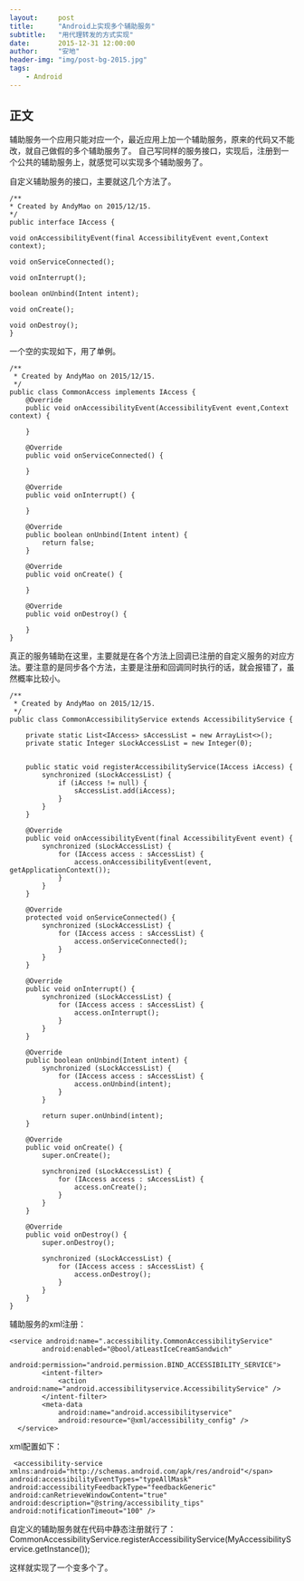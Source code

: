 ```yaml
---
layout:     post
title:      "Android上实现多个辅助服务"
subtitle:   "用代理转发的方式实现"
date:       2015-12-31 12:00:00
author:     "安地"
header-img: "img/post-bg-2015.jpg"
tags:
    - Android
---
```




##  正文

辅助服务一个应用只能对应一个，最近应用上加一个辅助服务，原来的代码又不能改，就自己做假的多个辅助服务了。
自己写同样的服务接口，实现后，注册到一个公共的辅助服务上，就感觉可以实现多个辅助服务了。

自定义辅助服务的接口，主要就这几个方法了。

	/**
 	* Created by AndyMao on 2015/12/15.
 	*/
	public interface IAccess {

    void onAccessibilityEvent(final AccessibilityEvent event,Context context);

    void onServiceConnected();

    void onInterrupt();

    boolean onUnbind(Intent intent);

    void onCreate();

    void onDestroy();
	}


一个空的实现如下，用了单例。 

	/**
     * Created by AndyMao on 2015/12/15.
     */
    public class CommonAccess implements IAccess {
        @Override
        public void onAccessibilityEvent(AccessibilityEvent event,Context context) {

        }

        @Override
        public void onServiceConnected() {

        }

        @Override
        public void onInterrupt() {

        }

        @Override
        public boolean onUnbind(Intent intent) {
            return false;
        }

        @Override
        public void onCreate() {

        }

        @Override
        public void onDestroy() {

        }
    }

真正的服务辅助在这里，主要就是在各个方法上回调已注册的自定义服务的对应方法。要注意的是同步各个方法，主要是注册和回调同时执行的话，就会报错了，虽然概率比较小。

	/**
     * Created by AndyMao on 2015/12/15.
     */
    public class CommonAccessibilityService extends AccessibilityService {

        private static List<IAccess> sAccessList = new ArrayList<>();
        private static Integer sLockAccessList = new Integer(0);


        public static void registerAccessibilityService(IAccess iAccess) {
            synchronized (sLockAccessList) {
                if (iAccess != null) {
                    sAccessList.add(iAccess);
                }
            }
        }

        @Override
        public void onAccessibilityEvent(final AccessibilityEvent event) {
            synchronized (sLockAccessList) {
                for (IAccess access : sAccessList) {
                    access.onAccessibilityEvent(event, getApplicationContext());
                }
            }
        }

        @Override
        protected void onServiceConnected() {
            synchronized (sLockAccessList) {
                for (IAccess access : sAccessList) {
                    access.onServiceConnected();
                }
            }
        }

        @Override
        public void onInterrupt() {
            synchronized (sLockAccessList) {
                for (IAccess access : sAccessList) {
                    access.onInterrupt();
                }
            }
        }

        @Override
        public boolean onUnbind(Intent intent) {
            synchronized (sLockAccessList) {
                for (IAccess access : sAccessList) {
                    access.onUnbind(intent);
                }
            }

            return super.onUnbind(intent);
        }

        @Override
        public void onCreate() {
            super.onCreate();

            synchronized (sLockAccessList) {
                for (IAccess access : sAccessList) {
                    access.onCreate();
                }
            }
        }

        @Override
        public void onDestroy() {
            super.onDestroy();

            synchronized (sLockAccessList) {
                for (IAccess access : sAccessList) {
                    access.onDestroy();
                }
            }
        }
    }
辅助服务的xml注册：

   	<service android:name=".accessibility.CommonAccessibilityService"
            android:enabled="@bool/atLeastIceCreamSandwich"
             android:permission="android.permission.BIND_ACCESSIBILITY_SERVICE">
            <intent-filter>
                <action android:name="android.accessibilityservice.AccessibilityService" />
            </intent-filter>
            <meta-data
                android:name="android.accessibilityservice"
                android:resource="@xml/accessibility_config" />
      </service>
xml配置如下：

	 <accessibility-service xmlns:android="http://schemas.android.com/apk/res/android"</span>
    android:accessibilityEventTypes="typeAllMask"
    android:accessibilityFeedbackType="feedbackGeneric"
    android:canRetrieveWindowContent="true"
    android:description="@string/accessibility_tips"
    android:notificationTimeout="100" />

自定义的辅助服务就在代码中静态注册就行了：
CommonAccessibilityService.registerAccessibilityService(MyAccessibilityService.getInstance());

这样就实现了一个变多个了。




